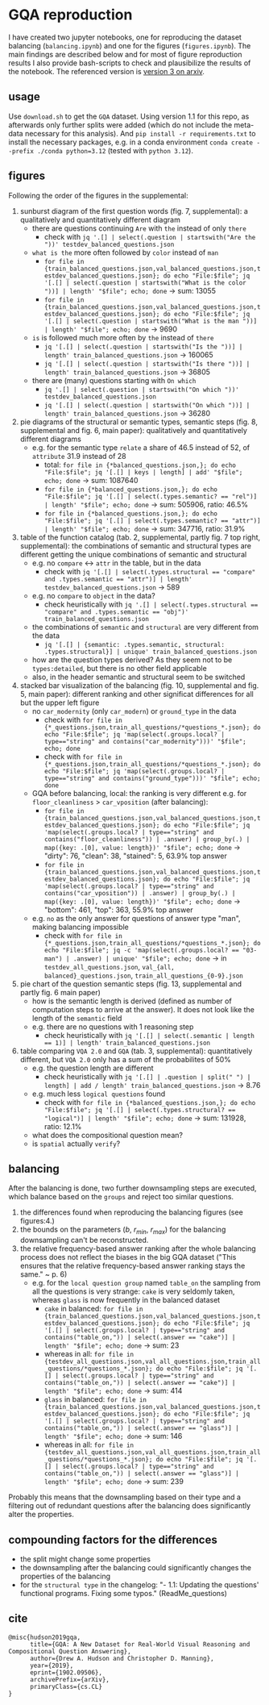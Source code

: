 # GQA reproduction

I have created two jupyter notebooks, one for reproducing the dataset balancing (`balancing.ipynb`) and one for the figures (`figures.ipynb`). The main findings are described below and for most of figure reproduction results I also provide bash-scripts to check and plausibilize the results of the notebook. The referenced version is [version 3 on arxiv](https://arxiv.org/abs/1902.09506).

## usage

Use `download.sh` to get the `GQA` dataset. Using version 1.1 for this repo, as afterwards only further splits were added (which do not include the meta-data necessary for this analysis).
And `pip install -r requirements.txt` to install the necessary packages, e.g. in a conda environment `conda create --prefix ./conda python=3.12` (tested with `python 3.12`).

## figures

Following the order of the figures in the supplemental:

1. sunburst diagram of the first question words (fig. 7, supplemental): a qualitatively and quantitatively different diagram
    * there are questions continuing `Are` with `the` instead of only `there`
        * check with `jq '.[] | select(.question | startswith("Are the "))' testdev_balanced_questions.json`
    * `what is the` more often followed by `color` instead of `man`
        * `for file in {train_balanced_questions.json,val_balanced_questions.json,testdev_balanced_questions.json}; do echo "File:$file"; jq '[.[] | select(.question | startswith("What is the color "))] | length' "$file"; echo; done` -> sum: $13055$
        * `for file in {train_balanced_questions.json,val_balanced_questions.json,testdev_balanced_questions.json}; do echo "File:$file"; jq '[.[] | select(.question | startswith("What is the man "))] | length' "$file"; echo; done` -> $9690$
    * `is` is followed much more often by `the` instead of `there`
        * `jq '[.[] | select(.question | startswith("Is the "))] | length' train_balanced_questions.json` -> $160065$
        * `jq '[.[] | select(.question | startswith("Is there "))] | length' train_balanced_questions.json` -> $36805$
    * there are (many) questions starting with `On which`
        * `jq '.[] | select(.question | startswith("On which "))' testdev_balanced_questions.json`
        * `jq '[.[] | select(.question | startswith("On which "))] | length' train_balanced_questions.json` -> $36280$
2. pie diagrams of the structural or semantic types, semantic steps (fig. 8, supplemental and fig. 6, main paper): qualitatively and quantitatively different diagrams
    * e.g. for the semantic type `relate` a share of $46.5%$ instead of $52%$, of `attribute` $31.9%$ instead of $28%$
        * total: `for file in {*balanced_questions.json,}; do echo "File:$file"; jq '[.[] | keys | length] | add' "$file"; echo; done` -> sum: $1087640$
        * `for file in {*balanced_questions.json,}; do echo "File:$file"; jq '[.[] | select(.types.semantic? == "rel")] | length' "$file"; echo; done` -> sum: $505906$, ratio: $46.5\%$
        * `for file in {*balanced_questions.json,}; do echo "File:$file"; jq '[.[] | select(.types.semantic? == "attr")] | length' "$file"; echo; done` -> sum: $347716$, ratio: $31.9\%$
3. table of the function catalog (tab. 2, supplemental, partly fig. 7 top right, supplemental): the combinations of semantic and structural types are different getting the unique combinations of semantic and structural 
    * e.g. no `compare` <-> `attr` in the table, but in the data
        * check with `jq '[.[] | select(.types.structural == "compare" and .types.semantic == "attr")] | length' testdev_balanced_questions.json` -> $589$
    * e.g. no `compare` to `object` in the data?
        * check heuristically with `jq '.[] | select(.types.structural == "compare" and .types.semantic == "obj")' train_balanced_questions.json`
    * the combinations of `semantic` and `structural` are very different from the data
        * `jq '[.[] | {semantic: .types.semantic, structural: .types.structural}] | unique' train_balanced_questions.json`
    * how are the question types derived? As they seem not to be `types:detailed`, but there is no other field applicable
    * also, in the header semantic and structural seem to be switched
4. stacked bar visualization of the balancing (fig. 10, supplemental and fig. 5, main paper): different ranking and other significat differences for all but the upper left figure
    * no `car_modernity` (only `car_modern`) or `ground_type` in the data
        * check with `for file in {*_questions.json,train_all_questions/*questions_*.json}; do echo "File:$file"; jq 'map(select(.groups.local? | type=="string" and contains("car_modernity")))' "$file"; echo; done`
        * check with `for file in {*_questions.json,train_all_questions/*questions_*.json}; do echo "File:$file"; jq 'map(select(.groups.local? | type=="string" and contains("ground_type")))' "$file"; echo; done`
    * GQA before balancing, local: the ranking is very different e.g. for `floor_cleanliness` > `car_vposition` (after balancing):
        * `for file in {train_balanced_questions.json,val_balanced_questions.json,testdev_balanced_questions.json}; do echo "File:$file"; jq 'map(select(.groups.local? | type=="string" and contains("floor_cleanliness")) | .answer) | group_by(.) | map({key: .[0], value: length})' "$file"; echo; done` -> "dirty": $76$, "clean": $38$, "stained": $5$, $63.9 \%$ top answer
        * `for file in {train_balanced_questions.json,val_balanced_questions.json,testdev_balanced_questions.json}; do echo "File:$file"; jq 'map(select(.groups.local? | type=="string" and contains("car_vposition")) | .answer) | group_by(.) | map({key: .[0], value: length})' "$file"; echo; done` -> "bottom": $461$, "top": $363$, $55.9 \%$ top answer
    * e.g. `no` as the only answer for questions of answer type "man", making balancing impossible
        * check with `for file in {*_questions.json,train_all_questions/*questions_*.json}; do echo "File:$file"; jq -c 'map(select(.groups.local? == "03-man") | .answer) | unique' "$file"; echo; done` -> in `testdev_all_questions.json`, `val_{all, balanced}_questions.json`, `train_all_questions_{0-9}.json`
5. pie chart of the question semantic steps (fig. 13, supplemental and partly fig. 6 main paper)
    * how is the semantic length is derived (defined as number of computation steps to arrive at the answer). It does not look like the length of the `semantic` field
    * e.g. there are no questions with 1 reasoning step
        * check heuristically with `jq '[.[] | select(.semantic | length == 1)] | length' train_balanced_questions.json`
6. table comparing `VQA 2.0` and `GQA` (tab. 3, supplemental): quantitatively different, but `VQA 2.0` only has a sum of the probabilites of $50 \%$
    * e.g. the question length are different
        * check heuristically with `jq '[.[] | .question | split(" ") | length] | add / length' train_balanced_questions.json` -> $8.76$
    * e.g. much less `logical questions` found
        * check with `for file in {*balanced_questions.json,}; do echo "File:$file"; jq '[.[] | select(.types.structural? == "logical")] | length' "$file"; echo; done` -> sum: $131928$, ratio: $12.1\%$
    * what does the compositional question mean?
    * is `spatial` actually `verify`?

## balancing

After the balancing is done, two further downsampling steps are executed, which balance based on the `groups` and reject too similar questions.

1. the differences found when reproducing the balancing figures (see figures:4.)
2. the bounds on the parameters ($b$, $r_{min}$, $r_{max}$) for the balancing downsampling can't be reconstructed. 
3. the relative frequency-based answer ranking after the whole balancing process does not reflect the biases in the big GQA dataset ("This ensures that the relative frequency-based answer ranking stays the same." ~ p. 6)
    * e.g. for the `local question group` named `table_on` the sampling from all the questions is very strange: `cake` is very seldomly taken, whereas `glass` is now frequently in the balanced dataset
        * `cake` in balanced: `for file in {train_balanced_questions.json,val_balanced_questions.json,testdev_balanced_questions.json}; do echo "File:$file"; jq '[.[] | select(.groups.local? | type=="string" and contains("table_on,")) | select(.answer == "cake")] | length' "$file"; echo; done` -> sum: 23
        * whereas in all: `for file in {testdev_all_questions.json,val_all_questions.json,train_all_questions/*questions_*.json}; do echo "File:$file"; jq '[.[] | select(.groups.local? | type=="string" and contains("table_on,")) | select(.answer == "cake")] | length' "$file"; echo; done` -> sum: 414
        * `glass` in balanced: `for file in {train_balanced_questions.json,val_balanced_questions.json,testdev_balanced_questions.json}; do echo "File:$file"; jq '[.[] | select(.groups.local? | type=="string" and contains("table_on,")) | select(.answer == "glass")] | length' "$file"; echo; done` -> sum: 146
        * whereas in all: `for file in {testdev_all_questions.json,val_all_questions.json,train_all_questions/*questions_*.json}; do echo "File:$file"; jq '[.[] | select(.groups.local? | type=="string" and contains("table_on,")) | select(.answer == "glass")] | length' "$file"; echo; done` -> sum: 239

Probably this means that the downsampling based on their type and a filtering out of redundant questions after the balancing does significantly alter the properties.

## compounding factors for the differences

* the split might change some properties
* the downsampling after the balancing could significantly changes the properties of the balancing
* for the `structural type` in the changelog: "- 1.1: Updating the questions' functional programs. Fixing some typos." (ReadMe_questions)

## cite

```
@misc{hudson2019gqa,
      title={GQA: A New Dataset for Real-World Visual Reasoning and Compositional Question Answering}, 
      author={Drew A. Hudson and Christopher D. Manning},
      year={2019},
      eprint={1902.09506},
      archivePrefix={arXiv},
      primaryClass={cs.CL}
}
```
